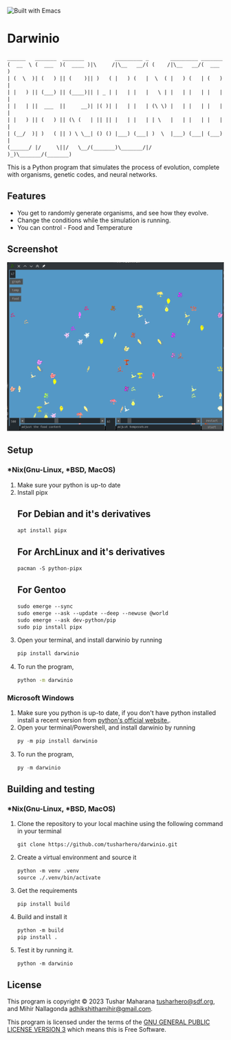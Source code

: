 ![Built with Emacs](https://tusharhero.github.io/emacs.gif)
# Darwinio

 ```ascii
 ______   _______  _______          _________ _       _________ _______
(  __  \ (  ___  )(  ____ )|\     /|\__   __/( (    /|\__   __/(  ___  )
| (  \  )| (   ) || (    )|| )   ( |   ) (   |  \  ( |   ) (   | (   ) |
| |   ) || (___) || (____)|| | _ | |   | |   |   \ | |   | |   | |   | |
| |   | ||  ___  ||     __)| |( )| |   | |   | (\ \) |   | |   | |   | |
| |   ) || (   ) || (\ (   | || || |   | |   | | \   |   | |   | |   | |
| (__/  )| )   ( || ) \ \__| () () |___) (___| )  \  |___) (___| (___) |
(______/ |/     \||/   \__/(_______)\_______/|/    )_)\_______/(_______)
 ```

This is a Python program that simulates the process of evolution, complete with
organisms, genetic codes, and neural networks.

## Features

- You get to randomly generate organisms, and see how they evolve.
- Change the conditions while the simulation is running.
- You can control - Food and Temperature

## Screenshot

![main game play screenshot](./documentation/screenshot/main_game_play.png)

## Setup

### *Nix(Gnu-Linux, *BSD, MacOS)

1. Make sure your python is up-to date
2. Install pipx 
   ## For Debian and it's derivatives
    ```
    apt install pipx
    ```
   ## For ArchLinux and it's derivatives
    ```
    pacman -S python-pipx
    
    ```
   ## For Gentoo
    ```
    sudo emerge --sync
    sudo emerge --ask --update --deep --newuse @world
    sudo emerge --ask dev-python/pip
    sudo pip install pipx

    ```
3. Open your terminal, and install darwinio by running
   ```bash
   pip install darwinio
   ```
4. To run the program,
   ```bash
   python -m darwinio
   ```

### Microsoft Windows

1. Make sure you python is up-to date, if you don't have python installed
   install a recent version from [python's official website.](https://python.org/).
2. Open your terminal/Powershell, and install darwinio by running
   ```powershell
   py -m pip install darwinio
   ```
3. To run the program,
   ```powershell
   py -m darwinio
   ```

## Building and testing

### *Nix(Gnu-Linux, *BSD, MacOS)

1. Clone the repository to your local machine using the following command in your terminal
    ```
    git clone https://github.com/tusharhero/darwinio.git
    ```
2. Create a virtual environment and source it
   ```
   python -m venv .venv
   source ./.venv/bin/activate
   ```
3. Get the requirements
   ```
   pip install build
   ```
4. Build and install it
   ```
   python -m build
   pip install .
   ```
5. Test it by running it.
   ```
   python -m darwinio
   ```
## License

This program is copyright © 2023 Tushar Maharana <tusharhero@sdf.org>,
and Mihir Nallagonda <adhikshithamihir@gmail.com>.

This program is licensed under the terms of the
[GNU GENERAL PUBLIC LICENSE VERSION 3](./LICENSE.md) which means this is Free Software.
